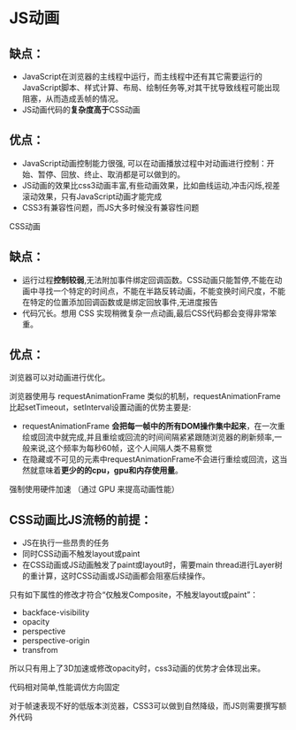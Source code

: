 # JS动画
## 缺点：

- JavaScript在浏览器的主线程中运行，而主线程中还有其它需要运行的JavaScript脚本、样式计算、布局、绘制任务等,对其干扰导致线程可能出现阻塞，从而造成丢帧的情况。
- JS动画代码的**复杂度高于**CSS动画

## 优点：

- JavaScript动画控制能力很强, 可以在动画播放过程中对动画进行控制：开始、暂停、回放、终止、取消都是可以做到的。
- JS动画的效果比css3动画丰富,有些动画效果，比如曲线运动,冲击闪烁,视差滚动效果，只有JavaScript动画才能完成
- CSS3有兼容性问题，而JS大多时候没有兼容性问题

CSS动画

## 缺点：

- 运行过程**控制较弱**,无法附加事件绑定回调函数。CSS动画只能暂停,不能在动画中寻找一个特定的时间点，不能在半路反转动画，不能变换时间尺度，不能在特定的位置添加回调函数或是绑定回放事件,无进度报告
- 代码冗长。想用 CSS 实现稍微复杂一点动画,最后CSS代码都会变得非常笨重。

## 优点：
浏览器可以对动画进行优化。

浏览器使用与 requestAnimationFrame 类似的机制，requestAnimationFrame比起setTimeout，setInterval设置动画的优势主要是:
- requestAnimationFrame **会把每一帧中的所有DOM操作集中起来**，在一次重绘或回流中就完成,并且重绘或回流的时间间隔紧紧跟随浏览器的刷新频率,一般来说,这个频率为每秒60帧，这个人间隔人类不易察觉
- 在隐藏或不可见的元素中requestAnimationFrame不会进行重绘或回流，这当然就意味着**更少的的cpu，gpu和内存使用量**。

强制使用硬件加速 （通过 GPU 来提高动画性能）

## CSS动画比JS流畅的前提：

- JS在执行一些昂贵的任务
- 同时CSS动画不触发layout或paint
- 在CSS动画或JS动画触发了paint或layout时，需要main thread进行Layer树的重计算，这时CSS动画或JS动画都会阻塞后续操作。

只有如下属性的修改才符合“仅触发Composite，不触发layout或paint”：

- backface-visibility
- opacity
- perspective
- perspective-origin
- transfrom

所以只有用上了3D加速或修改opacity时，css3动画的优势才会体现出来。

代码相对简单,性能调优方向固定

对于帧速表现不好的低版本浏览器，CSS3可以做到自然降级，而JS则需要撰写额外代码


